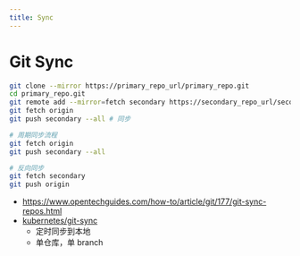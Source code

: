 ```yaml
---
title: Sync
---
```


# Git Sync

```bash
git clone --mirror https://primary_repo_url/primary_repo.git
cd primary_repo.git
git remote add --mirror=fetch secondary https://secondary_repo_url/secondary_repo.git
git fetch origin
git push secondary --all # 同步

# 周期同步流程
git fetch origin
git push secondary --all

# 反向同步
git fetch secondary
git push origin
```

- https://www.opentechguides.com/how-to/article/git/177/git-sync-repos.html
- [kubernetes/git-sync](https://github.com/kubernetes/git-sync)
  - 定时同步到本地
  - 单仓库，单 branch
